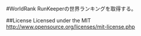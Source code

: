 #WorldRank
RunKeeperの世界ランキングを取得する。 

##License
Licensed under the MIT
http://www.opensource.org/licenses/mit-license.php